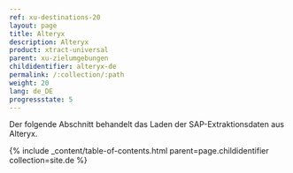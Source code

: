 ```yaml
---
ref: xu-destinations-20
layout: page
title: Alteryx
description: Alteryx
product: xtract-universal
parent: xu-zielumgebungen
childidentifier: alteryx-de
permalink: /:collection/:path
weight: 20
lang: de_DE
progressstate: 5
---
```


Der folgende Abschnitt behandelt das Laden der SAP-Extraktionsdaten aus Alteryx.

{% include _content/table-of-contents.html parent=page.childidentifier collection=site.de %}